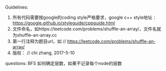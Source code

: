 Guidelines:

1. 所有代码需要按google的coding style严格要求，google c++ style地址：https://google.github.io/styleguide/cppguide.html
2. 文件命名，如https://leetcode.com/problems/shuffle-an-array/，文件名就为shuffle-an-array.cc
3. 第一行注释为题目url，如 // https://leetcode.com/problems/shuffle-an-array/
4. 版权： // chi zhang, 2017-5-10

questions:
BFS 如何确定层数，如果不记录每个node的层数
